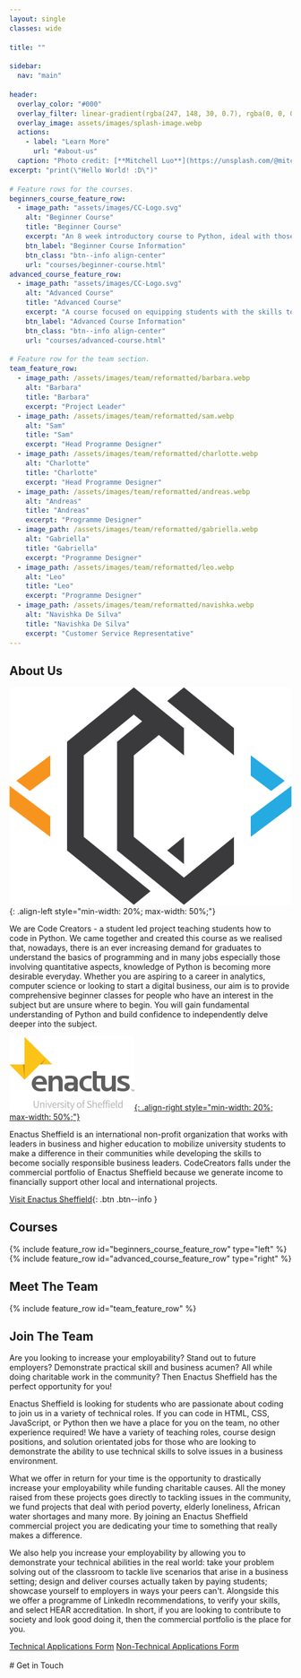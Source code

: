 ```yaml
---
layout: single
classes: wide

title: ""

sidebar:
  nav: "main"

header:
  overlay_color: "#000"
  overlay_filter: linear-gradient(rgba(247, 148, 30, 0.7), rgba(0, 0, 0, 0.7), rgba(37, 170, 225, 0.7))
  overlay_image: assets/images/splash-image.webp
  actions:
    - label: "Learn More"
      url: "#about-us"
  caption: "Photo credit: [**Mitchell Luo**](https://unsplash.com/@mitchel3uo) | [**Original Image**](https://unsplash.com/photos/FWoq_ldWlNQ) | [**Licence**](https://unsplash.com/license)"
excerpt: "print(\"Hello World! :D\")"

# Feature rows for the courses.
beginners_course_feature_row:
  - image_path: "assets/images/CC-Logo.svg"
    alt: "Beginner Course"
    title: "Beginner Course"
    excerpt: "An 8 week introductory course to Python, ideal with those with little to no prior programming experience. By committing only 2 hours per week, you will learn all the skills you need to start making your own Python projects! Sessions are held on Sundays at 1pm, and are recorded for students who miss a live session. Attending all the lectures will be rewarded with a certificate of completion, and handing in the final project will be rewarded with a certificate of commendation."
    btn_label: "Beginner Course Information"
    btn_class: "btn--info align-center"
    url: "courses/beginner-course.html"
advanced_course_feature_row:
  - image_path: "assets/images/CC-Logo.svg"
    alt: "Advanced Course"
    title: "Advanced Course"
    excerpt: "A course focused on equipping students with the skills to start building more advanced projects. Students can expect to leave the course with a detailed knowledge of how to build projects from the ground up utilising object oriented programming, web servers, automated unit testing and a host of other skills. A base level of python skill is required as well as about 5 hours for each week in order to get the most from the course."
    btn_label: "Advanced Course Information"
    btn_class: "btn--info align-center"
    url: "courses/advanced-course.html"

# Feature row for the team section.
team_feature_row:
  - image_path: /assets/images/team/reformatted/barbara.webp
    alt: "Barbara"
    title: "Barbara"
    excerpt: "Project Leader"
  - image_path: /assets/images/team/reformatted/sam.webp
    alt: "Sam"
    title: "Sam"
    excerpt: "Head Programme Designer"
  - image_path: /assets/images/team/reformatted/charlotte.webp
    alt: "Charlotte"
    title: "Charlotte"
    excerpt: "Head Programme Designer"
  - image_path: /assets/images/team/reformatted/andreas.webp
    alt: "Andreas"
    title: "Andreas"
    excerpt: "Programme Designer"
  - image_path: /assets/images/team/reformatted/gabriella.webp
    alt: "Gabriella"
    title: "Gabriella"
    excerpt: "Programme Designer"
  - image_path: /assets/images/team/reformatted/leo.webp
    alt: "Leo"
    title: "Leo"
    excerpt: "Programme Designer"
  - image_path: /assets/images/team/reformatted/navishka.webp
    alt: "Navishka De Silva"
    title: "Navishka De Silva"
    excerpt: "Customer Service Representative"
---
```


## About Us

![code creators logo](assets/images/CC-Logo.svg){: .align-left style="min-width: 20%; max-width: 50%;"}

We are Code Creators - a student led project teaching students how to code in Python. We came together and created this course as we realised that, nowadays, there is an ever increasing demand for graduates to understand the basics of programming and in many jobs especially those involving quantitative aspects, knowledge of Python is becoming more desirable everyday. Whether you are aspiring to a career in analytics, computer science or looking to start a digital business, our aim is to provide comprehensive beginner classes for people who have an interest in the subject but are unsure where to begin. You will gain fundamental understanding of Python and build confidence to independently delve deeper into the subject.

[![enactus sheffield logo](assets/images/enactus-logo.webp){: .align-right style="min-width: 20%; max-width: 50%;"}](https://enactussheffield.org/)

Enactus Sheffield is an international non-profit organization that works with leaders in business and higher education to mobilize university students to make a difference in their communities while developing the skills to become socially responsible business leaders. CodeCreators falls under the commercial portfolio of Enactus Sheffield because we generate income to financially support other local and international projects.

[Visit Enactus Sheffield](https://enactussheffield.org/){: .btn .btn--info }

## Courses

{% include feature_row id="beginners_course_feature_row" type="left" %}
{% include feature_row id="advanced_course_feature_row" type="right" %}

## Meet The Team

{% include feature_row id="team_feature_row" %}

## Join The Team

Are you looking to increase your employability? Stand out to future employers? Demonstrate practical skill and business acumen? All while doing charitable work in the community? Then Enactus Sheffield has the perfect opportunity for you!

Enactus Sheffield is looking for students who are passionate about coding to join us in a variety of technical roles. If you can code in HTML, CSS, JavaScript, or Python then we have a place for you on the team, no other experience required! We have a variety of teaching roles, course design positions, and solution orientated jobs for those who are looking to demonstrate the ability to use technical skills to solve issues in a business environment.

What we offer in return for your time is the opportunity to drastically increase your employability while funding charitable causes. All the money raised from these projects goes directly to tackling issues in the community, we fund projects that deal with period poverty, elderly loneliness, African water shortages and many more. By joining an Enactus Sheffield commercial project you are dedicating your time to something that really makes a difference.

We also help you increase your employability by allowing you to demonstrate your technical abilities in the real world: take your problem solving out of the classroom to tackle live scenarios that arise in a business setting; design and deliver courses actually taken by paying students; showcase yourself to employers in ways your peers can't. Alongside this we offer a programme of LinkedIn recommendations, to verify your skills, and select HEAR accreditation. In short, if you are looking to contribute to society and look good doing it, then the commercial portfolio is the place for you.

<div class="flex-row">
  <a href="https://docs.google.com/forms/d/e/1FAIpQLSfkJYhukydqJ3jV8s02vFMytzesm8rOeX_fIBacLnZsRGmuGw/viewform?vc=0&amp;c=0&amp;w=1&amp;flr=0&amp;gxids=7628" rel="noopener" target="_blank" class="btn btn--info">Technical Applications Form</a>
  <a href="https://docs.google.com/forms/d/e/1FAIpQLSfBD93O3OY-SLlCq-U3XoxX20AIrJI4cB-UKjVqKZJIE2Iw6A/viewform?vc=0&amp;c=0&amp;w=1&amp;flr=0&amp;gxids=7628" rel="noopener" target="_blank" class="btn btn--info">Non-Technical Applications Form</a>
</div>
<br/>
# Get in Touch

<!--<a href="mailto:codecreators@enactussheffield.org" class="btn btn--info">Email Us</a>-->
<script src="https://apps.elfsight.com/p/platform.js" defer></script>
<div class="elfsight-app-858c15c8-4a3d-4d57-9739-38e2f9c299af"></div>

